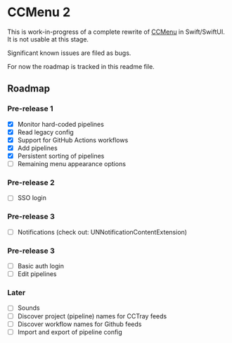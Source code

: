 # CCMenu 2

This is work-in-progress of a complete rewrite of [CCMenu](https://github.com/erikdoe/ccmenu) in Swift/SwiftUI. It is not usable at this stage.

Significant known issues are filed as bugs.

For now the roadmap is tracked in this readme file.


## Roadmap

### Pre-release 1

- [X] Monitor hard-coded pipelines
- [X] Read legacy config
- [X] Support for GitHub Actions workflows
- [X] Add pipelines 
- [X] Persistent sorting of pipelines
- [ ] Remaining menu appearance options

### Pre-release 2

- [ ] SSO login

### Pre-release 3

- [ ] Notifications (check out: UNNotificationContentExtension)

### Pre-release 3

- [ ] Basic auth login
- [ ] Edit pipelines

### Later

- [ ] Sounds
- [ ] Discover project (pipeline) names for CCTray feeds
- [ ] Discover workflow names for Github feeds
- [ ] Import and export of pipeline config
